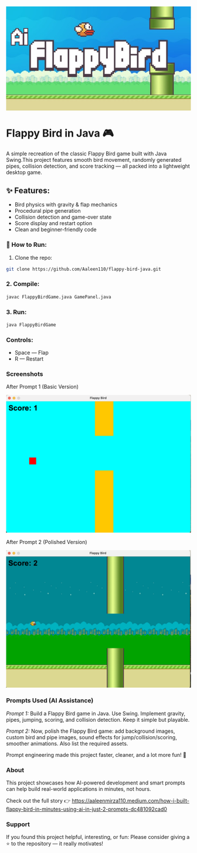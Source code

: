 <p align="center">
  <img src="assets/cover.png" alt="Flappy Bird Java Cover" width="800"/>
</p>

# Flappy Bird in Java 🎮

A simple recreation of the classic Flappy Bird game built with Java Swing.This project features smooth bird movement, randomly generated pipes, collision detection, and score tracking — all packed into a lightweight desktop game.


## ✨ Features:
* Bird physics with gravity & flap mechanics
* Procedural pipe generation
* Collision detection and game-over state
* Score display and restart option
* Clean and beginner-friendly code

### 🚀 How to Run:
1. Clone the repo:

```bash
git clone https://github.com/Aaleen110/flappy-bird-java.git
```

### 2. Compile:
```bash
javac FlappyBirdGame.java GamePanel.java
```

### 3. Run:
```bash
java FlappyBirdGame
```

### Controls:
* Space — Flap
* R — Restart


### Screenshots
After Prompt 1 (Basic Version)

![Prompt 1 Screenshot](assets/Prompt-1.png)


After Prompt 2 (Polished Version)

![Prompt 2 Screenshot](assets/Prompt-2.png)



### Prompts Used (AI Assistance)

*Prompt 1:*
Build a Flappy Bird game in Java. Use Swing. Implement gravity, pipes, jumping, scoring, and collision detection. Keep it simple but playable.

*Prompt 2:*
Now, polish the Flappy Bird game: add background images, custom bird and pipe images, sound effects for jump/collision/scoring, smoother animations. Also list the required assets.

Prompt engineering made this project faster, cleaner, and a lot more fun! 🚀

### About
This project showcases how AI-powered development and smart prompts can help build real-world applications in minutes, not hours.

Check out the full story 👉 
https://aaleenmirza110.medium.com/how-i-built-flappy-bird-in-minutes-using-ai-in-just-2-prompts-dc481092cad0

### Support
If you found this project helpful, interesting, or fun:
Please consider giving a ⭐ to the repository — it really motivates!











